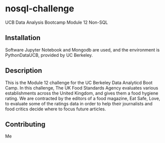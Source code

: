 # nosql-challenge
UCB Data Analysis Bootcamp Module 12 Non-SQL

## Installation

Software Jupyter Notebook and Mongodb are used, and the environment is PythonDataUCB, provided by UC Berkeley.


## Description

This is the Module 12 challenge for the UC Berkeley Data Analyticd Boot Camp. In this challenge, The UK Food Standards Agency evaluates various establishments across the United Kingdom, and gives them a food hygiene rating. We are contracted by the editors of a food magazine, Eat Safe, Love, to evaluate some of the ratings data in order to help their journalists and food critics decide where to focus future articles.



## Contributing

Me
